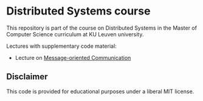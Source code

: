 # Distributed Systems course

This repository is part of the course on Distributed Systems in the Master of Computer Science curriculum at KU Leuven university.

Lectures with supplementary code material:

  * Lecture on [Message-oriented Communication](./message_oriented_communication) 

## Disclaimer

This code is provided for educational purposes under a liberal MIT license.
